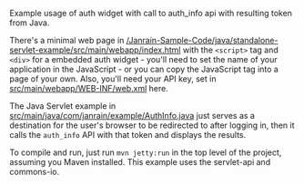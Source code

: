 Example usage of auth widget with call to auth_info api with resulting token from Java.

There's a minimal web page in [/Janrain-Sample-Code/java/standalone-servlet-example/src/main/webapp/index.html](/java/standalone-servlet-example/src/main/webapp/index.html) with the `<script>` tag and `<div>` for a embedded auth widget - you'll need to set the name of your application in the JavaScript - or you can copy the JavaScript tag into a page of your own.  Also, you'll need your API key, set in [src/main/webapp/WEB-INF/web.xml](standalone-servlet-example/src/main/webapp/WEB-INF/web.xml) here.

The Java Servlet example in [src/main/java/com/janrain/example/AuthInfo.java](standalone-servlet-example/src/main/java/com/janrain/example/AuthInfo.java) just serves as a destination for the user's browser to be redirected to after logging in, then it calls the `auth_info` API with that token and displays the results.

To compile and run, just run `mvn jetty:run` in the top level of the project, assuming you Maven installed.  This example uses the servlet-api and commons-io.
